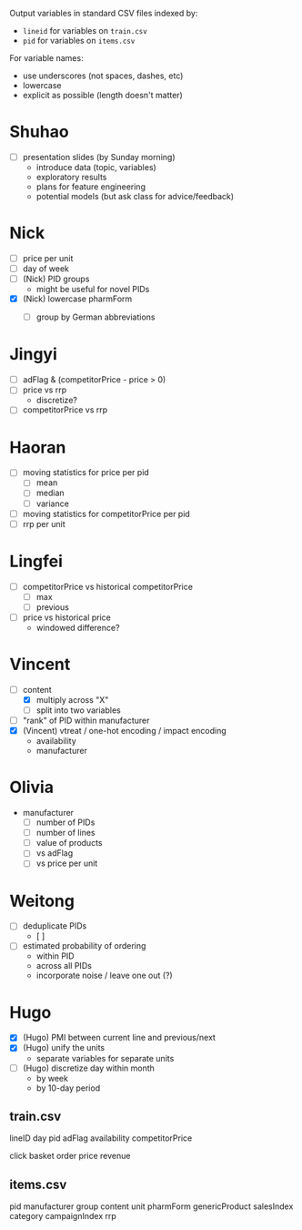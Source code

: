 
Output variables in standard CSV files indexed by:
  * `lineid` for variables on `train.csv`
  * `pid` for variables on `items.csv`

For variable names:
  * use underscores (not spaces, dashes, etc)
  * lowercase
  * explicit as possible (length doesn't matter)

# Shuhao
* [ ] presentation slides (by Sunday morning)
  * introduce data (topic, variables)
  * exploratory results
  * plans for feature engineering
  * potential models (but ask class for advice/feedback)

# Nick
* [ ] price per unit
* [ ] day of week
* [ ] (Nick) PID groups
  + might be useful for novel PIDs
* [x] (Nick) lowercase pharmForm
  * [ ] group by German abbreviations


# Jingyi
* [ ] adFlag & (competitorPrice - price > 0)
* [ ] price vs rrp
  * discretize?
* [ ] competitorPrice vs rrp

# Haoran
* [ ] moving statistics for price per pid
  * [ ] mean
  * [ ] median
  * [ ] variance
* [ ] moving statistics for competitorPrice per pid
* [ ] rrp per unit

# Lingfei
* [ ] competitorPrice vs historical competitorPrice
  * [ ] max
  * [ ] previous
* [ ] price vs historical price
  * windowed difference?

# Vincent
* [ ] content
  * [x] multiply across "X"
  * [ ] split into two variables
* [ ] "rank" of PID within manufacturer
* [x] (Vincent) vtreat / one-hot encoding / impact encoding
  * availability
  * manufacturer

# Olivia
* manufacturer
  * [ ] number of PIDs
  * [ ] number of lines
  * [ ] value of products
  * [ ] vs adFlag
  * [ ] vs price per unit

# Weitong
* [ ] deduplicate PIDs
  * [ ] 
* [ ] estimated probability of ordering
  * within PID
  * across all PIDs
  * incorporate noise / leave one out (?)



# Hugo
* [x] (Hugo) PMI between current line and previous/next
* [x] (Hugo) unify the units
  * separate variables for separate units
* [ ] (Hugo) discretize day within month
  * by week
  * by 10-day period

## train.csv
lineID
day
pid
adFlag
availability
competitorPrice

click
basket
order
price
revenue

## items.csv

pid
manufacturer
group
content
unit
pharmForm
genericProduct
salesIndex
category
campaignIndex
rrp
